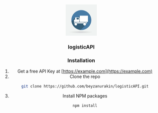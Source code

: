 <div id="top"></div>


<!-- PROJECT LOGO -->
<br />
<div align="center">
  <a href="https://github.com/beyzanurakin/logisticAPI">
    <img src="images/logo.png" alt="Logo" width="100" height="100">
  </a>

<h3 align="center">logisticAPI</h3>



### Installation

1. Get a free API Key at [https://example.com](https://example.com)
1. Clone the repo
   ```sh
   git clone https://github.com/beyzanurakin/logisticAPI.git
   ```
2. Install NPM packages
   ```sh
   npm install
   ```

